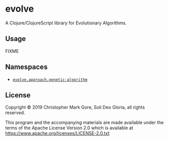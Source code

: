 # evolve

A Clojure/ClojureScript library for Evolutionary Algorithms.

## Usage

FIXME

## Namespaces

* [`evolve.approach.genetic-algorithm`](doc/approach/genetic-algorithm.md)

## License

Copyright © 2019 Christopher Mark Gore, Soli Deo Gloria, all rights reserved.

This program and the accompanying materials are made available under the
terms of the Apache License Version 2.0 which is available at
https://www.apache.org/licenses/LICENSE-2.0.txt
